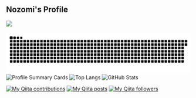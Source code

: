 ## Nozomi's Profile
![](https://komarev.com/ghpvc/?username=your-github-username&color=lightgrey&style=plastic)

<p align="left">
  <picture>
    <source media="(prefers-color-scheme: dark)" srcset="https://raw.githubusercontent.com/obregonia1/obregonia1/master/img/snake-dark.svg">
    <source media="(prefers-color-scheme: light)" srcset="https://raw.githubusercontent.com/obregonia1/obregonia1/master/img/snake.svg">
    <img alt="github contribution grid snake animation" src="https://raw.githubusercontent.com/obregonia1/obregonia1/master/img/snake.svg">
  </picture>
  <img alt="Profile Summary Cards" height="230px" src="https://github-profile-summary-cards.vercel.app/api/cards/profile-details?username=SatoNozomi44&theme=graywhite" />
  <img alt="Top Langs" height="190px" src="https://github-readme-stats.vercel.app/api/top-langs/?username=SatoNozomi44&layout=compact&show_icons=true&theme=graywhite" />
  <img alt="GitHub Stats" height="190px" src="https://github-readme-stats.vercel.app/api?username=SatoNozomi44&show_icons=true&theme=graywhite" />
</p>

[![My Qiita contributions](https://qiita-badge.apiapi.app/s/muscle_gori02/contributions.svg)](http://qiita.com/muscle_gori02)
[![My Qiita posts](https://qiita-badge.apiapi.app/s/muscle_gori02/posts.svg)](http://qiita.com/muscle_gori02)
[![My Qiita followers](https://qiita-badge.apiapi.app/s/muscle_gori02/followers.svg)](http://qiita.com/muscle_gori02)

<!--
**SatoNozomi44/SatoNozomi44** is a ✨ _special_ ✨ repository because its `README.md` (this file) appears on your GitHub profile.

Here are some ideas to get you started:

- 🔭 I’m currently working on ...
- 🌱 I’m currently learning ...
- 👯 I’m looking to collaborate on ...
- 🤔 I’m looking for help with ...
- 💬 Ask me about ...
- 📫 How to reach me: ...
- 😄 Pronouns: ...
- ⚡ Fun fact: ...
-->
